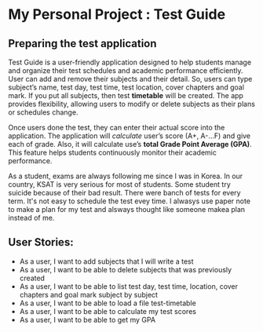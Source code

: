 # My Personal Project : Test Guide

## Preparing the test application

Test Guide is a user-friendly application designed to help students manage and organize their test schedules and academic performance efficiently. User can add and remove their subjects and their detail. So, users can type subject’s name, test day, test time, test location, cover chapters and goal mark. If you put all subjects, then test **timetable** will be created. The app provides flexibility, allowing users to modify or delete subjects as their plans or schedules change.
<br>

Once users done the test, they can enter their actual score into the application. The application will *calculate* user’s score (A+, A-…F) and give each of grade. Also, it will calculate use’s **total Grade Point Average (GPA)**. This feature helps students continuously monitor their academic performance.
<br>

As a student, exams are always following me since I was in Korea. In our country, KSAT is very serious for most of students. Some student try suicide because of their bad result. There were banch of tests for every term. It's not easy to schedule the test evey time. I alwasys use paper note to make a plan for my test and alsways thought like someone makea plan instead of me. 
<br> 

## User Stories: <br>
- As a user, I want to add subjects that I will write a test <br>
- As a user, I want to be able to delete subjects that was previously created <br>
- As a user, I want to be able to list test day, test time, location, cover chapters and goal mark subject by subject <br>
- As a user, I want to be able to load a file test-timetable <br>
- As a user, I want to be able to calculate my test scores <br>
- As a user, I want to be able to get my GPA <br>
# 